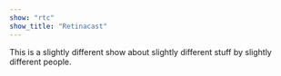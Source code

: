 ```yaml
---
show: "rtc"
show_title: "Retinacast"
---
```


This is a slightly different show about slightly different stuff by slightly different people.